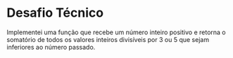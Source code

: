 # Desafio Técnico
Implementei uma função que recebe um número inteiro positivo e retorna o somatório de todos os valores inteiros divisíveis por 3 ou 5 que sejam inferiores ao número passado.
